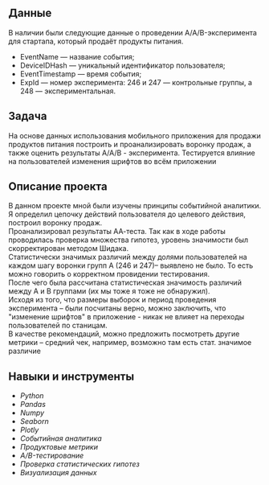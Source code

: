 ## Данные

В наличии были следующие данные о проведении A/A/B-эксперимента для стартапа, который продаёт продукты питания.
-	EventName — название события;
-	DeviceIDHash — уникальный идентификатор пользователя;
-	EventTimestamp — время события;
-	ExpId — номер эксперимента: 246 и 247 — контрольные группы, а 248 — экспериментальная.


## Задача

На основе данных использования мобильного приложения для продажи продуктов питания построить и проанализировать воронку продаж, а также оценить результаты A/A/B - эксперимента. Тестируется влияние на пользователей изменения шрифтов во всём приложении


## Описание проекта


В данном проекте мной были изучены принципы событийной аналитики. Я определил цепочку действий пользователя до целевого действия, построил воронку продаж.<br>
Проанализировал результаты АА-теста. Так как в ходе работы проводилась проверка множества гипотез, уровень значимости был скорректирован методом Шидака.<br>
Статистически значимых различий между долями пользователей на каждом шагу воронки групп А (246 и 247)– выявлено не было. То есть можно говорить о корректном провидении тестирования.<br>
После чего была рассчитана статистическая значимость различий между А и В группами (их мы тоже я тоже не обнаружил).<br>
Исходя из того, что размеры выборок и период проведения эксперимента – были посчитаны верно, можно заключить, что "изменение шрифтов" в приложение - никак не влияет на переходы пользователей по станицам.<br>
В качестве рекомендаций, можно предложить посмотреть другие метрики – средний чек, например, возможно там есть стат. значимое различие

## Навыки и инструменты
-	*Python*
-	*Pandas*
-	*Numpy*
-	*Seaborn*
-	*Plotly*
-	*Cобытийная аналитика*
-	*Продуктовые метрики*
-	*A/B-тестирование*
-	*Проверка статистических гипотез*
-	*Визуализация данных*


